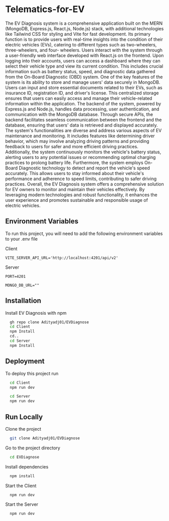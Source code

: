 
# Telematics-for-EV

The EV Diagnosis system is a comprehensive application built on the MERN (MongoDB, Express.js, React.js, Node.js) stack, with additional technologies like Tailwind CSS for styling and Vite for fast development. Its primary function is to provide users with real-time insights into the condition of their electric vehicles (EVs), catering to different types such as two-wheelers, three-wheelers, and four- wheelers. Users interact with the system through a user-friendly web interface developed with React.js on the frontend. Upon logging into their accounts, users can access a dashboard where they can select their vehicle type and view its current condition. This includes crucial information such as battery status, speed, and diagnostic data gathered from the On-Board Diagnostic (OBD) system. One of the key features of the system is its ability to store and manage users' data securely in MongoDB. Users can input and store essential documents related to their EVs, such as insurance ID, registration ID, and driver's license. This centralized storage ensures that users can easily access and manage their vehicle-related information within the application. The backend of the system, powered by Express.js and Node.js, handles data processing, user authentication, and communication with the MongoDB database. Through secure APIs, the backend facilitates seamless communication between the frontend and the database, ensuring that users' data is retrieved and displayed accurately. The system's functionalities are diverse and address various aspects of EV maintenance and monitoring. It includes features like determining driver behavior, which may involve analyzing driving patterns and providing feedback to users for safer and more efficient driving practices. Additionally, the system continuously monitors the vehicle's battery status, alerting users to any potential issues or recommending optimal charging practices to prolong battery life. Furthermore, the system employs On- Board Diagnostic technology to detect and report the vehicle's speed accurately. This allows users to stay informed about their vehicle's performance and adherence to speed limits, contributing to safer driving practices. Overall, the EV Diagnosis system offers a comprehensive solution for EV owners to monitor and maintain their vehicles effectively. By leveraging modern technologies and robust functionality, it enhances the user experience and promotes sustainable and responsible usage of electric vehicles.
## Environment Variables

To run this project, you will need to add the following environment variables to your .env file

Client

`VITE_SERVER_API_URL='http://localhost:4201/api/v2'`

Server

`PORT=4201`

`MONGO_DB_URL=""`


## Installation

Install EV Diagnosis with npm

```bash
  gh repo clone Adityadj01/EVDiagnose
  cd Client
  npm Install
  cd..
  cd Server
  npm Install
```
    
## Deployment

To deploy this project run

```bash
  cd Client
  npm run dev
```

```bash
  cd Server
  npm run dev
```


## Run Locally

Clone the project

```bash
  git clone Adityadj01/EVDiagnose
```

Go to the project directory

```bash
  cd EVDiagnose
```

Install dependencies

```bash
  npm install
```

Start the Client

```bash
  npm run dev
```

Start the Server

```bash
  npm run dev
```


